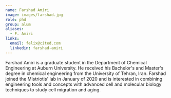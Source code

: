 ```yaml
---
name: Farshad Amiri
image: images/farshad.jpg
role: phd
group: alum
aliases:
  - F. Amiri
links:
  email: felix@cited.com
  linkedin: farshad-amiri
---
```


Farshad Amiri is a graduate student in the Department of Chemical Engineering at Auburn University. He received his Bachelor's and Master's degree in chemical engineering from the University of Tehran, Iran. Farshad joined the Mistriotis' lab in January of 2020 and is interested in combining engineering tools and concepts with advanced cell and molecular biology techniques to study cell migration and aging.

